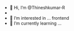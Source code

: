 - 👋 Hi, I’m @Thineshkumar-R
- 
- 👀 I’m interested in ... frontend
- 🌱 I’m currently learning ...


<!---
Thineshkumar-R/Thineshkumar-R is a ✨ special ✨ repository because its `README.md` (this file) appears on your GitHub profile.
You can click the Preview link to take a look at your changes.
--->
